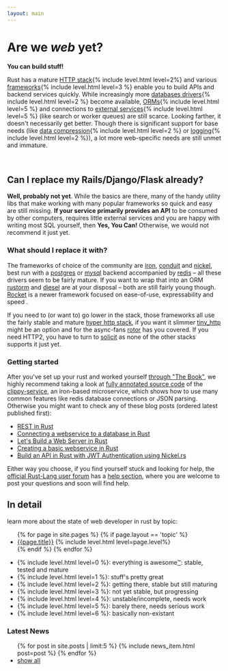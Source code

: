 ```yaml
---
layout: main
---
```


# Are we *web* yet?

**You can build stuff!**

<p>Rust has a mature <a href="/topics/stack/">HTTP stack</a>{% include level.html level=2%} and various <a href="/topics/frameworks/">frameworks</a>{% include level.html level=3 %} enable you to build APIs and backend services quickly. While increasingly more <a href="/topics/database/#drivers">databases drivers</a>{% include level.html level=2 %} become available, <a href="/topics/database/#orms">ORMs</a>{% include level.html level=5 %} and connections to <a href="/topics/services/">external services</a>{% include level.html level=5 %} (like search or worker queues) are still scarce. Looking farther, it doesn't necessarily get better. Though there is significant support for base needs (like <a href="/topics/compression/">data compression</a>{% include level.html level=2 %} or <a href="/topics/logging/">logging</a>{% include level.html level=2 %}), a lot more web-specific needs are still unmet and immature.</p>

<p>&nbsp;</p>

## Can I replace my Rails/Django/Flask already?

**Well, probably not yet**. While the basics are there, many of the handy utility libs that make working with many popular frameworks so quick and easy are still missing. **If your service primarily provides an API** to be consumed by  other computers, requires little external services and you are happy with writing most SQL yourself, then **Yes, You Can!** Otherwise, we would not recommend it just yet.

### What should I replace it with?

The frameworks of choice of the community are <a href="/topics/frameworks/#pkg-iron">iron</a>, <a href="/topics/frameworks/#pkg-conduit">conduit</a> and <a href="/topics/frameworks/#pkg-nickel">nickel</a>, best run with a <a href="/topics/database/#pkg-postgres">postgres</a> or <a href="/topics/database/#pkg-mysql">mysql</a> backend accompanied by <a href="/topics/database/#pkg-redis">redis</a> – all these drivers seem to be fairly mature. If you want to wrap that into an ORM <a href="/topics/database/#pkg-rustorm">rustorm</a> and <a href="/topics/database/#pkg-diesel">diesel</a> are at your disposal – both are still fairly young though. <a href="/topics/frameworks/#pkg-rocket">Rocket</a> is a newer framework focused on ease-of-use, expressability and speed
.

If you need to (or want to) go lower in the stack, those frameworks all use the fairly stable and mature <a href="/topics/stack/#pkg-hyper">hyper http stack</a>, if you want it slimmer <a href="/topics/stack/#pkg-tiny_http">tiny_http</a> might be an option and for the async-fans <a href="/topics/stack/#pkg-rotor-http">rotor</a> has you covered. If you need HTTP2, you have to turn to <a href="/topics/stack/#pkg-solicit">solicit</a> as none of the other stacks supports it just yet.

### Getting started

After you've set up your rust and worked yourself [through "The Book"](https://doc.rust-lang.org/book/), we highly recommend taking a look at [fully annotated source code](https://clippy.bashy.io/docs/) of the [clippy-service](https://clippy.bashy.io), an iron-based microservice, which shows how to use many common features like redis database connections or JSON parsing. Otherwise you might want to check any of these blog posts (ordered latest published first):

- [REST in Rust](https://gsquire.github.io/static/post/rest-in-rust/)
- [Connecting a webservice to a database in Rust](http://hermanradtke.com/2016/05/23/connecting-webservice-database-rust.html)
- [Let's Build a Web Server in Rust](https://dfockler.github.io/2016/05/20/web-server.html)
- [Creating a basic webservice in Rust](http://hermanradtke.com/2016/05/16/creating-a-basic-webservice-in-rust.html)
- [Build an API in Rust with JWT Authentication using Nickel.rs](https://auth0.com/blog/2015/11/30/build-an-api-in-rust-with-jwt-authentication-using-nickelrs/)


Either way you choose, if you find yourself stuck and looking for help, the [official Rust-Lang user forum](https://users.rust-lang.org/) has a [help section](https://users.rust-lang.org/c/help), where you are welcome to post your questions and soon will find help.


## In detail

learn more about the state of web developer in rust by topic:

<ul class="topic-list">
  {% for page in site.pages %}
    {% if page.layout == 'topic' %}
      <li><a href="{{page.url}}">{{page.title}}</a>  {% include level.html level=page.level%}</li>
    {% endif %}
  {% endfor %}
</ul>

<ul class="legend">
  <li>{% include level.html level=0 %}: everything is awesome<a href="https://www.youtube.com/watch?v=9cQgQIMlwWw" target="_blank">™</a>: stable, tested and mature</li>
  <li>{% include level.html level=1 %}: stuff's pretty great</li>
  <li>{% include level.html level=2 %}: getting there, stable but still maturing</li>
  <li>{% include level.html level=3 %}: not yet stable, but progressing</li>
  <li>{% include level.html level=4 %}: unstable/incomplete, needs work</li>
  <li>{% include level.html level=5 %}: barely there, needs serious work</li>
  <li>{% include level.html level=6 %}: basically non-existant</li>
</ul>


<h3> Latest News <a href="/atom.xml" title="subscribe"><i class="fa fa-rss-square"></i></a></h3>

<ul class="related-news">
  {% for post in site.posts | limit:5 %}
    {% include news_item.html post=post %}
  {% endfor %}
  <li><a href='/news/'>show all</a></li>
</ul>
